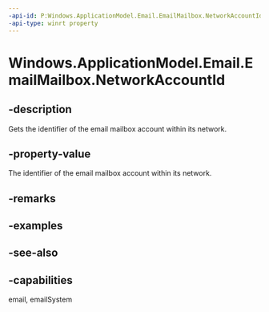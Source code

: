 ```yaml
---
-api-id: P:Windows.ApplicationModel.Email.EmailMailbox.NetworkAccountId
-api-type: winrt property
---
```


<!-- Property syntax
public string NetworkAccountId { get; }
-->

# Windows.ApplicationModel.Email.EmailMailbox.NetworkAccountId

## -description
Gets the identifier of the email mailbox account within its network.

## -property-value
The identifier of the email mailbox account within its network.

## -remarks

## -examples

## -see-also

## -capabilities
email, emailSystem
